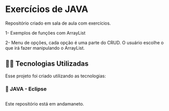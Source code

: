 # Exercícios de JAVA
Repositório criado em sala de aula com exercícios. 

1- Exemplos de funções com ArrayList

2- Menu de opções, cada opção é uma parte do CRUD. O usuário escolhe o que irá fazer manipulando o ArrayList. 


## 👨‍💻️ Tecnologias Utilizadas
Esse projeto foi criado utilizando as tecnologias:
### :small_blue_diamond:  JAVA - Eclipse
##

Este repositório está em andamaneto. 
